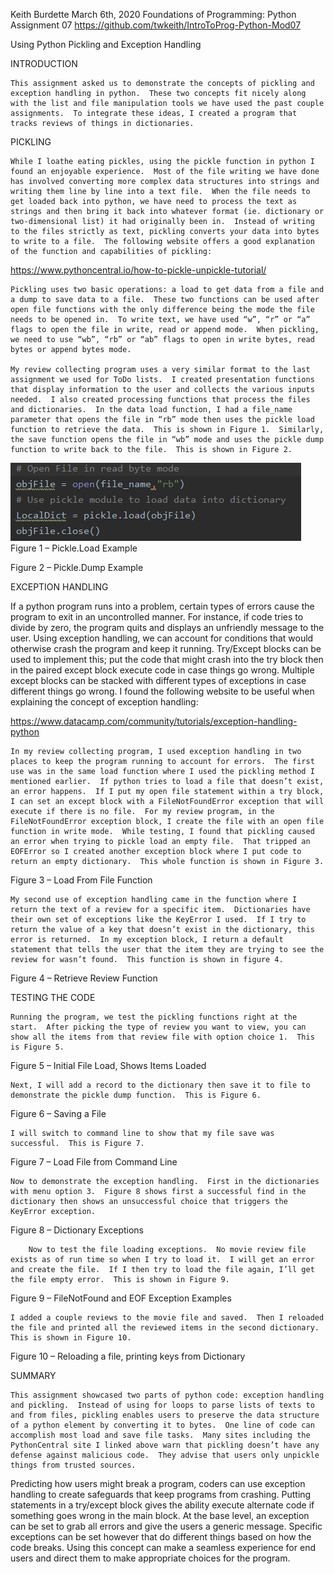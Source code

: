 Keith Burdette
March 6th, 2020
Foundations of Programming: Python
Assignment 07
https://github.com/twkeith/IntroToProg-Python-Mod07

Using Python Pickling and Exception Handling

INTRODUCTION

	This assignment asked us to demonstrate the concepts of pickling and exception handling in python.  These two concepts fit nicely along with the list and file manipulation tools we have used the past couple assignments.  To integrate these ideas, I created a program that tracks reviews of things in dictionaries.

PICKLING

	While I loathe eating pickles, using the pickle function in python I found an enjoyable experience.  Most of the file writing we have done has involved converting more complex data structures into strings and writing them line by line into a text file.  When the file needs to get loaded back into python, we have need to process the text as strings and then bring it back into whatever format (ie. dictionary or two-dimensional list) it had originally been in.  Instead of writing to the files strictly as text, pickling converts your data into bytes to write to a file.  The following website offers a good explanation of the function and capabilities of pickling:

https://www.pythoncentral.io/how-to-pickle-unpickle-tutorial/

	Pickling uses two basic operations: a load to get data from a file and a dump to save data to a file.  These two functions can be used after open file functions with the only difference being the mode the file needs to be opened in.  To write text, we have used “w”, “r” or “a” flags to open the file in write, read or append mode.  When pickling, we need to use “wb”, “rb” or “ab” flags to open in write bytes, read bytes or append bytes mode.

	My review collecting program uses a very similar format to the last assignment we used for ToDo lists.  I created presentation functions that display information to the user and collects the various inputs needed.  I also created processing functions that process the files and dictionaries.  In the data load function, I had a file_name parameter that opens the file in “rb” mode then uses the pickle load function to retrieve the data.  This is shown in Figure 1.  Similarly, the save function opens the file in “wb” mode and uses the pickle dump function to write back to the file.  This is shown in Figure 2.

![Pickle.Load Example](ImagesForGitHub/Figure01.png)
Figure 1 – Pickle.Load Example

 
Figure 2 – Pickle.Dump Example


EXCEPTION HANDLING

If a python program runs into a problem, certain types of errors cause the program to exit in an uncontrolled manner.  For instance, if code tries to divide by zero, the program quits and displays an unfriendly message to the user.  Using exception handling, we can account for conditions that would otherwise crash the program and keep it running.  Try/Except blocks can be used to implement this; put the code that might crash into the try block then in the paired except block execute code in case things go wrong.  Multiple except blocks can be stacked with different types of exceptions in case different things go wrong.  I found the following website to be useful when explaining the concept of exception handling:

https://www.datacamp.com/community/tutorials/exception-handling-python

	In my review collecting program, I used exception handling in two places to keep the program running to account for errors.  The first use was in the same load function where I used the pickling method I mentioned earlier.  If python tries to load a file that doesn’t exist, an error happens.  If I put my open file statement within a try block, I can set an except block with a FileNotFoundError exception that will execute if there is no file.  For my review program, in the FileNotFoundError exception block, I create the file with an open file function in write mode.  While testing, I found that pickling caused an error when trying to pickle load an empty file.  That tripped an EOFError so I created another exception block where I put code to return an empty dictionary.  This whole function is shown in Figure 3.

 
Figure 3 – Load From File Function

	My second use of exception handling came in the function where I return the text of a review for a specific item.  Dictionaries have their own set of exceptions like the KeyError I used.  If I try to return the value of a key that doesn’t exist in the dictionary, this error is returned.  In my exception block, I return a default statement that tells the user that the item they are trying to see the review for wasn’t found.  This function is shown in figure 4.

 
Figure 4 – Retrieve Review Function

TESTING THE CODE

	Running the program, we test the pickling functions right at the start.  After picking the type of review you want to view, you can show all the items from that review file with option choice 1.  This is Figure 5.

 
Figure 5 – Initial File Load, Shows Items Loaded

	Next, I will add a record to the dictionary then save it to file to demonstrate the pickle dump function.  This is Figure 6.

 
Figure 6 – Saving a File

	I will switch to command line to show that my file save was successful.  This is Figure 7.

 
Figure 7 – Load File from Command Line

	Now to demonstrate the exception handling.  First in the dictionaries with menu option 3.  Figure 8 shows first a successful find in the dictionary then shows an unsuccessful choice that triggers the KeyError exception.

 
Figure 8 – Dictionary Exceptions

		Now to test the file loading exceptions.  No movie review file exists as of run time so when I try to load it.  I will get an error and create the file.  If I then try to load the file again, I’ll get the file empty error.  This is shown in Figure 9.

 
Figure 9 – FileNotFound and EOF Exception Examples

	I added a couple reviews to the movie file and saved.  Then I reloaded the file and printed all the reviewed items in the second dictionary.  This is shown in Figure 10.

 
Figure 10 – Reloading a file, printing keys from Dictionary

SUMMARY

	This assignment showcased two parts of python code: exception handling and pickling.  Instead of using for loops to parse lists of texts to and from files, pickling enables users to preserve the data structure of a python element by converting it to bytes.  One line of code can accomplish most load and save file tasks.  Many sites including the PythonCentral site I linked above warn that pickling doesn’t have any defense against malicious code.  They advise that users only unpickle things from trusted sources.
Predicting how users might break a program, coders can use exception handling to create safeguards that keep programs from crashing.  Putting statements in a try/except block gives the ability execute alternate code if something goes wrong in the main block.  At the base level, an exception can be set to grab all errors and give the users a generic message.  Specific exceptions can be set however that do different things based on how the code breaks.  Using this concept can make a seamless experience for end users and direct them to make appropriate choices for the program.
